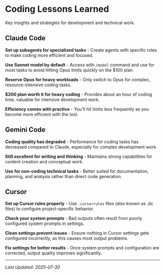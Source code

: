 # Coding Lessons Learned

Key insights and strategies for development and technical work.

## Claude Code

**Set up subagents for specialized tasks** - Create agents with specific roles to make coding more efficient and focused.

**Use Sonnet model by default** - Access with `/model` command and use for most tasks to avoid hitting Opus limits quickly on the $100 plan.

**Reserve Opus for heavy workloads** - Only switch to Opus for complex, resource-intensive coding tasks.

**$200 plan worth it for heavy coding** - Provides about an hour of coding time, valuable for intensive development work.

**Efficiency comes with practice** - You'll hit limits less frequently as you become more efficient with the tool.


## Gemini Code

**Coding quality has degraded** - Performance for coding tasks has decreased compared to Claude, especially for complex development work.

**Still excellent for writing and thinking** - Maintains strong capabilities for content creation and conceptual work.

**Use for non-coding technical tasks** - Better suited for documentation, planning, and analysis rather than direct code generation.


## Cursor

**Set up Cursor rules properly** - Use `.cursorrules` files (also known as .dc files) to configure project-specific behavior.

**Check your system prompts** - Bad outputs often result from poorly configured system prompts in settings.

**Clean settings prevent issues** - Ensure nothing in Cursor settings gets configured incorrectly, as this causes most output problems.

**Fix settings for better results** - Once system prompts and configuration are corrected, output quality improves significantly.

---

*Last Updated: 2025-07-30* 